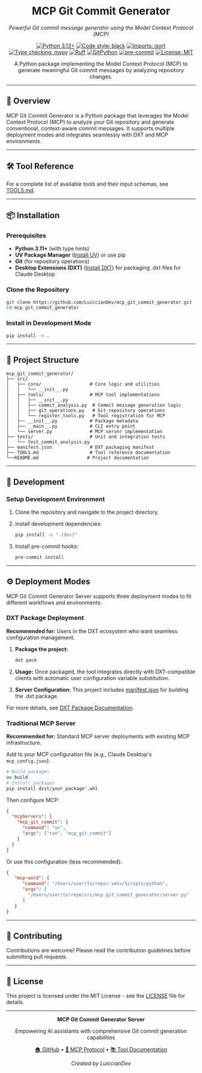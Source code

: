 <div align="center">
   <h1>MCP Git Commit Generator</h1>

   <p>
      <em>Powerful Git commit message generator using the Model Context Protocol (MCP)</em>
   </p>

   [![Python 3.13+](https://img.shields.io/badge/python-3.13+-blue.svg)](https://www.python.org/downloads/)
   [![Code style: black](https://img.shields.io/badge/code%20style-black-000000.svg)](https://github.com/psf/black)
   [![Imports: isort](https://img.shields.io/badge/%20imports-isort-%231674b1?style=flat&labelColor=ef8336)](https://pycqa.github.io/isort/)
   [![Type checking: mypy](https://img.shields.io/badge/mypy-checked-blue.svg)](http://mypy-lang.org/)
   [![Ruff](https://img.shields.io/endpoint?url=https://raw.githubusercontent.com/charliermarsh/ruff/main/assets/badge/v2.json)](https://github.com/astral-sh/ruff)
   [![GitPython](https://img.shields.io/badge/GitPython-3.1%2B-orange)](https://gitpython.readthedocs.io/en/stable/)
   [![pre-commit](https://img.shields.io/badge/pre--commit-enabled-brightgreen?logo=pre-commit&logoColor=white)](https://pre-commit.com/)
   [![License: MIT](https://img.shields.io/badge/License-MIT-green.svg)](LICENSE)

A Python package implementing the Model Context Protocol (MCP) to generate meaningful Git commit messages by analyzing repository changes.
</div>

---

## 🚀 Overview

MCP Git Commit Generator is a Python package that leverages the Model Context Protocol (MCP) to analyze your Git repository and generate conventional, context-aware commit messages. It supports multiple deployment modes and integrates seamlessly with DXT and MCP environments.

---

## 🛠️ Tool Reference

For a complete list of available tools and their input schemas, see [TOOLS.md](./TOOLS.md).

---

## 📦 Installation

### Prerequisites

- **Python 3.11+** (with type hints)
- **UV Package Manager** ([Install UV](https://docs.astral.sh/uv/getting-started/installation/)) or use pip
- **Git** (for repository operations)
- **Desktop Extensions (DXT)** ([Install DXT](https://github.com/anthropics/dxt)) for packaging .dxt files for Claude Desktop

### Clone the Repository

```bash
git clone https://github.com/LuiccianDev/mcp_git_commit_generator.git
cd mcp_git_commit_generator
```

### Install in Development Mode

```bash
pip install -e .
```

---

## 📂 Project Structure

```text
mcp_git_commit_generator/
├── src/
│   ├── core/                  # Core logic and utilities
│   │   └── __init__.py
│   ├── tools/                 # MCP tool implementations
│   │   ├── __init__.py
│   │   ├── commit_analysis.py  # Commit message generation logic
│   │   ├── git_operations.py   # Git repository operations
│   │   └── register_tools.py   # Tool registration for MCP
│   ├── __init__.py            # Package metadata
│   ├── __main__.py            # CLI entry point
│   └── server.py              # MCP server implementation
├── tests/                     # Unit and integration tests
│   └── test_commit_analysis.py
├── manifest.json              # DXT packaging manifest
├── TOOLS.md                   # Tool reference documentation
└──README.md                  # Project documentation
```

---

## 🧪 Development

### Setup Development Environment

1. Clone the repository and navigate to the project directory.
2. Install development dependencies:

   ```bash
   pip install -e ".[dev]"
   ```

3. Install pre-commit hooks:

   ```bash
   pre-commit install
   ```

---

## ⚙️ Deployment Modes

MCP Git Commit Generator Server supports three deployment modes to fit different workflows and environments:

### DXT Package Deployment

**Recommended for:** Users in the DXT ecosystem who want seamless configuration management.

1. **Package the project:**

   ```bash
   dxt pack
   ```

2. **Usage:** Once packaged, the tool integrates directly with DXT-compatible clients with automatic user configuration variable substitution.

3. **Server Configuration:** This project includes [manifest.json](./manifest.json) for building the .dxt package.

For more details, see [DXT Package Documentation](https://github.com/anthropics/dxt).

### Traditional MCP Server

**Recommended for:** Standard MCP server deployments with existing MCP infrastructure.

Add to your MCP configuration file (e.g., Claude Desktop's `mcp_config.json`):

```bash
# Build packages
uv build
# Install packages
pip install dist/your_package*.whl
```

Then configure MCP:

```json
{
  "mcpServers": {
    "mcp_git_commit": {
      "command": "uv",
      "args": ["run", "mcp_git_commit"]
    }
  }
}
```

Or use this configuration (less recommended):

```json
{
   "mcp-word": {
      "command": "/Users/user/to/repo/.venv/Scripts/python",
      "args": [
        "/Users/user/to/repo/src/mcp_git_commit_generator/server.py"
      ]
   }
}
```

---

## 🤝 Contributing

Contributions are welcome! Please read the contribution guidelines before submitting pull requests.

---

## 📜 License

This project is licensed under the MIT License - see the [LICENSE](LICENSE) file for details.

---

<div align="center">
  <p><strong>MCP Git Commit Generator Server</strong></p>
  <p>Empowering AI assistants with comprehensive Git commit generation capabilities</p>
  <p>
    <a href="https://github.com/LuiccianDev/mcp_git_commit_generator">🏠 GitHub</a> •
    <a href="https://modelcontextprotocol.io">🔗 MCP Protocol</a> •
    <a href="https://github.com/LuiccianDev/mcp_git_commit_generator/blob/main/TOOLS.md">📚 Tool Documentation</a>
  </p>
  <p><em>Created by LuiccianDev</em></p>
</div>

